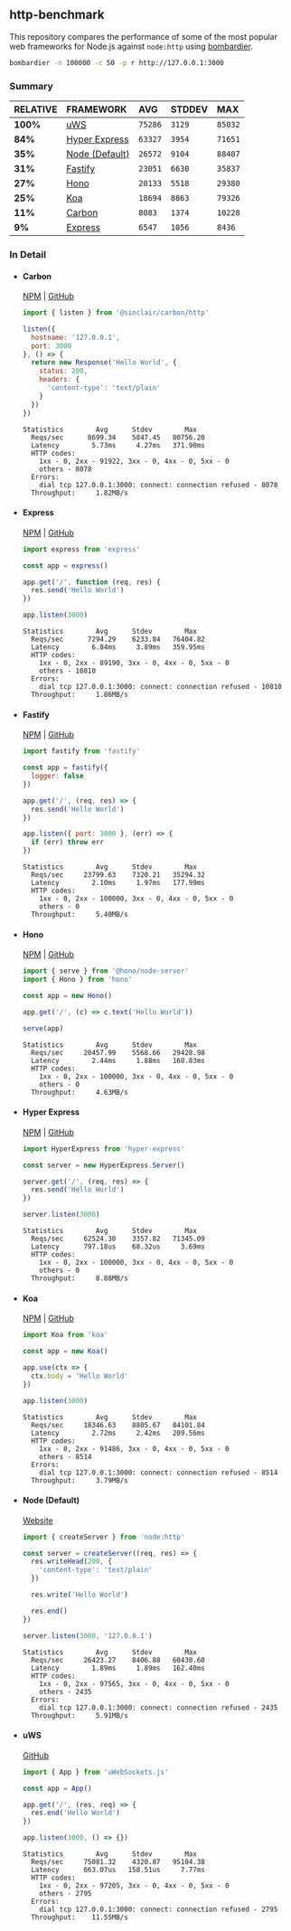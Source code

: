 ## http-benchmark

This repository compares the performance of some of the most popular web frameworks for Node.js against `node:http` using [bombardier](https://github.com/codesenberg/bombardier).

```bash
bombardier -n 100000 -c 50 -p r http://127.0.0.1:3000
```

### Summary

| RELATIVE | FRAMEWORK | AVG | STDDEV | MAX |
| :--- | :--- | :--- | :--- | :--- |
| **100%** | [uWS](#uws) | `75286` | `3129` | `85032` |
| **84%** | [Hyper Express](#hyper-express) | `63327` | `3954` | `71651` |
| **35%** | [Node (Default)](#node-default) | `26572` | `9104` | `88407` |
| **31%** | [Fastify](#fastify) | `23051` | `6630` | `35837` |
| **27%** | [Hono](#hono) | `20133` | `5518` | `29380` |
| **25%** | [Koa](#koa) | `18694` | `8863` | `79326` |
| **11%** | [Carbon](#carbon) | `8083` | `1374` | `10228` |
| **9%** | [Express](#express) | `6547` | `1056` | `8436` |


### In Detail

- #### Carbon
  [NPM](https://npmjs.com/@sinclair/carbon) | [GitHub](https://github.com/sinclairzx81/carbon)
  ```js
  import { listen } from '@sinclair/carbon/http'

  listen({
    hostname: '127.0.0.1',
    port: 3000
  }, () => {
    return new Response('Hello World', {
      status: 200,
      headers: {
        'content-type': 'text/plain'
      }
    })
  })
  ```

  ```
  Statistics        Avg      Stdev        Max
    Reqs/sec      8699.34    5847.45   80756.20
    Latency        5.73ms     4.27ms   371.90ms
    HTTP codes:
      1xx - 0, 2xx - 91922, 3xx - 0, 4xx - 0, 5xx - 0
      others - 8078
    Errors:
      dial tcp 127.0.0.1:3000: connect: connection refused - 8078
    Throughput:     1.82MB/s
  ```

- #### Express
  [NPM](https://npmjs.com/express) | [GitHub](https://github.com/expressjs/express)
  ```js
  import express from 'express'

  const app = express()

  app.get('/', function (req, res) {
    res.send('Hello World')
  })

  app.listen(3000)
  ```

  ```
  Statistics        Avg      Stdev        Max
    Reqs/sec      7294.29    6233.84   76404.82
    Latency        6.84ms     3.89ms   359.95ms
    HTTP codes:
      1xx - 0, 2xx - 89190, 3xx - 0, 4xx - 0, 5xx - 0
      others - 10810
    Errors:
      dial tcp 127.0.0.1:3000: connect: connection refused - 10810
    Throughput:     1.86MB/s
  ```

- #### Fastify
  [NPM](https://npmjs.com/fastify) | [GitHub](https://github.com/fastify/fastify)
  ```js
  import fastify from 'fastify'

  const app = fastify({
    logger: false
  })

  app.get('/', (req, res) => {
    res.send('Hello World')
  })

  app.listen({ port: 3000 }, (err) => {
    if (err) throw err
  })
  ```

  ```
  Statistics        Avg      Stdev        Max
    Reqs/sec     23799.63    7320.21   35294.32
    Latency        2.10ms     1.97ms   177.99ms
    HTTP codes:
      1xx - 0, 2xx - 100000, 3xx - 0, 4xx - 0, 5xx - 0
      others - 0
    Throughput:     5.40MB/s
  ```

- #### Hono
  [NPM](https://npmjs.com/hono) | [GitHub](https://github.com/honojs/hono)
  ```js
  import { serve } from '@hono/node-server'
  import { Hono } from 'hono'

  const app = new Hono()

  app.get('/', (c) => c.text('Hello World'))

  serve(app)
  ```

  ```
  Statistics        Avg      Stdev        Max
    Reqs/sec     20457.99    5568.66   29428.98
    Latency        2.44ms     1.88ms   168.83ms
    HTTP codes:
      1xx - 0, 2xx - 100000, 3xx - 0, 4xx - 0, 5xx - 0
      others - 0
    Throughput:     4.63MB/s
  ```

- #### Hyper Express
  [NPM](https://npmjs.com/hyper-express) | [GitHub](https://github.com/kartikk221/hyper-express)
  ```js
  import HyperExpress from 'hyper-express'

  const server = new HyperExpress.Server()

  server.get('/', (req, res) => {
    res.send('Hello World')
  })

  server.listen(3000)
  ```

  ```
  Statistics        Avg      Stdev        Max
    Reqs/sec     62524.30    3357.82   71345.09
    Latency      797.18us    68.32us     3.69ms
    HTTP codes:
      1xx - 0, 2xx - 100000, 3xx - 0, 4xx - 0, 5xx - 0
      others - 0
    Throughput:     8.88MB/s
  ```

- #### Koa
  [NPM](https://npmjs.com/koa) | [GitHub](https://github.com/koajs/koa)
  ```js
  import Koa from 'koa'

  const app = new Koa()

  app.use(ctx => {
    ctx.body = 'Hello World'
  })

  app.listen(3000)
  ```

  ```
  Statistics        Avg      Stdev        Max
    Reqs/sec     18346.63    8805.67   84101.84
    Latency        2.72ms     2.42ms   209.56ms
    HTTP codes:
      1xx - 0, 2xx - 91486, 3xx - 0, 4xx - 0, 5xx - 0
      others - 8514
    Errors:
      dial tcp 127.0.0.1:3000: connect: connection refused - 8514
    Throughput:     3.79MB/s
  ```

- #### Node (Default)
  [Website](https://nodejs.org/api/http.html)
  ```js
  import { createServer } from 'node:http'

  const server = createServer((req, res) => {
    res.writeHead(200, {
      'content-type': 'text/plain'
    })

    res.write('Hello World')

    res.end()
  })

  server.listen(3000, '127.0.0.1')
  ```

  ```
  Statistics        Avg      Stdev        Max
    Reqs/sec     26423.27    8406.88   60430.60
    Latency        1.89ms     1.89ms   162.40ms
    HTTP codes:
      1xx - 0, 2xx - 97565, 3xx - 0, 4xx - 0, 5xx - 0
      others - 2435
    Errors:
      dial tcp 127.0.0.1:3000: connect: connection refused - 2435
    Throughput:     5.91MB/s
  ```

- #### uWS
  [GitHub](https://github.com/uNetworking/uWebSockets.js)
  ```js
  import { App } from 'uWebSockets.js'

  const app = App()

  app.get('/', (res, req) => {
    res.end('Hello World')
  })

  app.listen(3000, () => {})
  ```

  ```
  Statistics        Avg      Stdev        Max
    Reqs/sec     75081.32    4320.87   95104.38
    Latency      663.07us   158.51us     7.77ms
    HTTP codes:
      1xx - 0, 2xx - 97205, 3xx - 0, 4xx - 0, 5xx - 0
      others - 2795
    Errors:
      dial tcp 127.0.0.1:3000: connect: connection refused - 2795
    Throughput:    11.55MB/s
  ```


